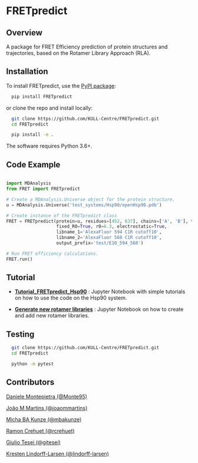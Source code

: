 FRETpredict
===========

Overview
--------

A package for FRET Efficiency prediction of protein structures and trajectories, based on the Rotamer Library Approach (RLA).

Installation
------------

To install FRETpredict, use the [PyPI package](https://pypi.org/project/FRETpredict):

```bash
  pip install FRETpredict
```

or clone the repo and install locally:

```bash
  git clone https://github.com/KULL-Centre/FRETpredict.git
  cd FRETpredict

  pip install -e . 
```

The software requires Python 3.6+.

Code Example
------------

```python

import MDAnalysis
from FRET import FRETpredict

# Create a MDAnalysis.Universe object for the protein structure.
u = MDAnalysis.Universe('test_systems/Hsp90/openHsp90.pdb')

# Create instance of the FRETpredict class
FRET = FRETpredict(protein=u, residues=[452, 637], chains=['A', 'B'], temperature=293, 
                   fixed_R0=True, r0=6.3, electrostatic=True,
                   libname_1='AlexaFluor 594 C1R cutoff10',
                   libname_2='AlexaFluor 568 C1R cutoff10', 
                   output_prefix='test/E10_594_568')

# Run FRET efficiency calculations.
FRET.run()

```

Tutorial
--------

- __[Tutorial_FRETpredict_Hsp90](https://github.com/Monte95/FRETpredict/blob/4801657d416094efbf1d7237e7d927415422243a/FRETpredict/tutorials/Tutorial_FRETpredict_Hsp90.ipynb)__ : Jupyter Notebook with simple tutorials on how to use the code on the Hsp90 system.

- __[Generate new rotamer libraries](https://github.com/Monte95/FRETpredict/blob/4801657d416094efbf1d7237e7d927415422243a/FRETpredict/tutorials/Tutorial_generate_new_rotamer_libraries.ipynb)__ : Jupyter Notebook on how to create and add new rotamer libraries.

Testing
-------

```bash
  git clone https://github.com/KULL-Centre/FRETpredict.git
  cd FRETpredict

  python -m pytest
```

Contributors
-------------

[Daniele Montepietra (@Monte95)](https://github.com/Monte95)

[João M Martins (@joaommartins)](https://github.com/joaommartins)

[Micha BA Kunze (@mbakunze)](https://github.com/mbakunze)

[Ramon Crehuet (@rcrehuet)](https://github.com/rcrehuet)

[Giulio Tesei (@gitesei)](https://github.com/gitesei)

[Kresten Lindorff-Larsen (@lindorff-larsen)](https://github.com/lindorff-larsen)
